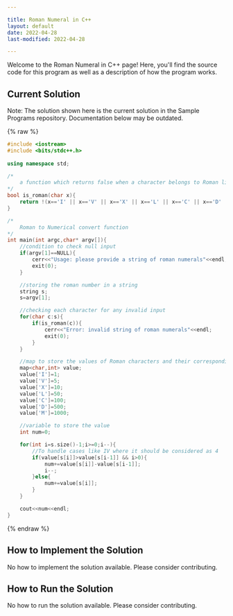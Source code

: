 ```yaml
---

title: Roman Numeral in C++
layout: default
date: 2022-04-28
last-modified: 2022-04-28

---
```


Welcome to the Roman Numeral in C++ page! Here, you'll find the source code for this program as well as a description of how the program works.

## Current Solution

Note: The solution shown here is the current solution in the Sample Programs repository. Documentation below may be outdated.

{% raw %}

```C++
#include <iostream>
#include <bits/stdc++.h>
 
using namespace std;

/*
	a function which returns false when a character belongs to Roman literals else returns true
*/
bool is_roman(char x){
	return !(x=='I' || x=='V' || x=='X' || x=='L' || x=='C' || x=='D' || x=='M');
}

/*
	Roman to Numerical convert function
*/
int main(int argc,char* argv[]){
	//condition to check null input
	if(argv[1]==NULL){
		cerr<<"Usage: please provide a string of roman numerals"<<endl;
		exit(0);
	}

	//storing the roman number in a string
	string s;
	s=argv[1];

	//checking each character for any invalid input
	for(char c:s){
		if(is_roman(c)){
			cerr<<"Error: invalid string of roman numerals"<<endl;
			exit(0);
		}
	}

	//map to store the values of Roman characters and their corresponding integer value
	map<char,int> value;
	value['I']=1;
	value['V']=5;
	value['X']=10;
	value['L']=50;
	value['C']=100;
	value['D']=500;
	value['M']=1000;

	//variable to store the value
	int num=0;

	for(int i=s.size()-1;i>=0;i--){
		//To handle cases like IV where it should be considered as 4
		if(value[s[i]]>value[s[i-1]] && i>0){
			num+=value[s[i]]-value[s[i-1]];
			i--;
		}else{
			num+=value[s[i]];
		}
	}

	cout<<num<<endl;
}

```

{% endraw %}

## How to Implement the Solution

No how to implement the solution available. Please consider contributing.

## How to Run the Solution

No how to run the solution available. Please consider contributing.